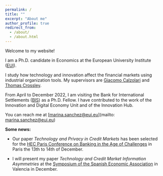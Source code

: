 ```yaml
---
permalink: /
title: ""
excerpt: "About me"
author_profile: true
redirect_from: 
  - /about/
  - /about.html
---
```

Welcome to my website! 

I am a Ph.D. candidate in Economics at the European University Institute ([EUI](https://eui.eu/economics)).

I study how technology and innovation affect the financial markets using industrial organization tools. My supervisors are [Giacomo Calzolari](https://sites.google.com/view/giacomo-calzolari) and [Thomas Crossley](https://sites.google.com/site/tfcrossley/). 

From April to December 2022, I am visiting the Bank for International Settlements ([BIS](https://bis.org)) as a Ph.D. Fellow. I have contributed to the work of the Innovation and Digital Economy Unit and of the Innovation Hub. 

You can reach me at [marina.sanchez@eui.eu](mailto: marina.sanchez@eui.eu)



**Some news:**

* Our paper _Technology and Privacy in Credit Markets_ has been selected for the [HEC Paris Conference on Banking in the Age of Challenges](https://www.ssrn.com/index.cfm/en/janda/announcement/?id=11145) in Paris the 13th to 14th of December. 

* I will present my paper _Technology and Credit Market Information Asymmetries_ at the [Symposium of the Spanish Economic Association](http://www.asesec.org/simposio/) in Valencia in December.

